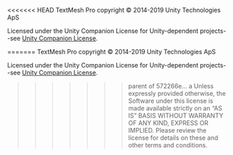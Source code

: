<<<<<<< HEAD
TextMesh Pro copyright © 2014-2019 Unity Technologies ApS

Licensed under the Unity Companion License for Unity-dependent projects--see [Unity Companion License](http://www.unity3d.com/legal/licenses/Unity_Companion_License). 

=======
TextMesh Pro copyright © 2014-2019 Unity Technologies ApS

Licensed under the Unity Companion License for Unity-dependent projects--see [Unity Companion License](http://www.unity3d.com/legal/licenses/Unity_Companion_License). 

>>>>>>> parent of 572266e... a
Unless expressly provided otherwise, the Software under this license is made available strictly on an “AS IS” BASIS WITHOUT WARRANTY OF ANY KIND, EXPRESS OR IMPLIED. Please review the license for details on these and other terms and conditions.